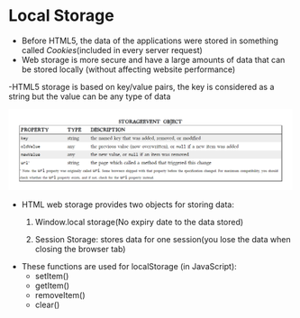 # **Local Storage**
- Before HTML5, the data of the applications were stored in something called *Cookies*(included in every server request)
- Web storage is more secure and have a large amounts of data that can be stored locally (without affecting website performance)


-HTML5 storage is based on key/value pairs, the key is considered as a string but the value can be any type of data

![img](img/key.PNG)


+ HTML web storage provides two objects for storing data:
    1. Window.local storage(No expiry date to the data stored)


   2. Session Storage: stores data for one session(you lose the data when closing the browser tab)


- These functions are used for localStorage (in JavaScript):
   * setItem()
   * getItem()
   * removeItem()
   * clear()
